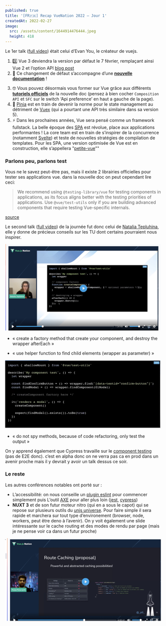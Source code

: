 ```yaml
---
published: true
title: '[FR🇫🇷] Recap VueNation 2022 – Jour 1'
createdAt: 2022-02-27
image:
  src: /assets/content/1644914476444.jpeg
  height: 418
---
```


Le 1er talk ([full video](https://www.youtube.com/watch?v=2KBHvaAWJOA)) était celui d’Evan You, le créateur de vuejs.

1.  3️⃣ Vue 3 deviendra la version par défaut le 7 février, remplaçant ainsi Vue 2 et l’option API [blog post](https://blog.vuejs.org/posts/vue-3-as-the-new-default.html)
2.  📖 Ce changement de défaut s’accompagne d’une [**nouvelle documentation**](https://staging.vuejs.org/) !
<!--more-->
3.  🤓 Vous pouvez désormais vous former sur Vue grâce aux différents [**tutoriels officiels**](https://staging.vuejs.org/tutorial/#step-1) de la nouvelle doc (pensez à bien cocher `Composition API` et `SFC` sur le switch ‘Api preference’ en haut a gauche de la page).
4.  🍍 [Pinia](https://pinia.vuejs.org/) est en train de devenir la norme pour le state management au détriment de [Vuex](https://github.com/vuejs/vuex) (qui a pourtant une API très similaire dans sa version 5).
5.  ⚡️ Dans les prochaines années, Vue sera pensé comme un framework fullstack. La belle époque des [SPA](https://developer.mozilla.org/fr/docs/Glossary/SPA) est révolue, place aux applications performantes ! La core team est en train de s’inspirer de la concurrence (notamment [Svelte](https://svelte.dev/)) et teste de nouvelles stratégies de compilation de templates. Pour les SPA, une version optimisée de Vue est en construction, elle s’appellera "[petite-vue](https://github.com/vuejs/petite-vue)""

### Parlons peu, parlons test

Vous ne le savez peut-être pas, mais il existe 2 librairies officielles pour tester ses applications vue. dans la nouvelle doc on peut cependant lire ceci:

> We recommend using `@testing-library/vue` for testing components in applications, as its focus aligns better with the testing priorities of applications. Use `@vue/test-utils` only if you are building advanced components that require testing Vue-specific internals.

[source](https://staging.vuejs.org/guide/scaling-up/testing.html#component-testing)

Le second talk ([full video](https://www.youtube.com/watch?v=L_BK8zXGdBM)) de la journée fut donc celui de [Natalia Tepluhina](https://twitter.com/n_tepluhina), elle y donne de précieux conseils sur les TU dont certains pourraient nous inspirer.

![](/assets/content/Pasted-image-20220127001406.png)

- « create a factory method that create your component, and destroy the wrapper afterEach »

- « use helper function to find child elements (wrapper as parameter) »

![](/assets/content/capture-decran-2022-01-27-a-01-40-40.jpg)

- « do not spy methods, because of code refactoring, only test the output »

On y apprend également que Cypress travaille sur le [component testing](https://docs.cypress.io/guides/component-testing/introduction) (pas de E2E donc). c’est en alpha donc on ne verra pas ca en prod dans un avenir proche mais il y devrait y avoir un talk dessus ce soir.

### Le reste

Les autres conférences notables ont porté sur :

- L’accessibilité: on nous conseille un [plugin eslint](https://github.com/vue-a11y/eslint-plugin-vuejs-accessibility) pour commencer simplement puis L’outil [AXE](https://www.deque.com/axe/) pour aller plus loin ([jest](https://www.npmjs.com/package/jest-axe), [cypress](https://www.npmjs.com/package/cypress-axe))
- **NUXT 3** et de son futur moteur nitro (qui en a sous le capot) qui se repose sur plusieurs outils du [unjs universe](https://github.com/unjs). Pour faire simple il sera rapide et marchera sur tout type d’environement (browser, node, workers, peut être deno à l’avenir). On y voit également une slide intéressante sur le cache routing et des modes de rendu par page (mais je ne pense voir ca dans un futur proche)

![](/assets/content/capture-decran-2022-01-27-a-00-39-48.jpg)
